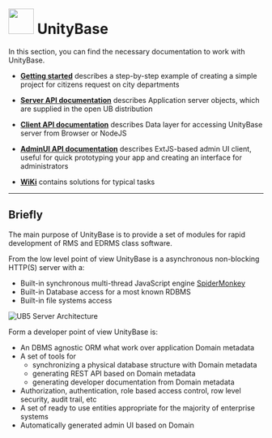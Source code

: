 # <a href="https://unitybase.info/"> <img src="/favicon.ico" height="50"/></a> UnityBase


In this section, you can find the necessary documentation to work with UnityBase. 


- [**Getting started**](gettingstarted/index.html) describes a step-by-step example of creating a simple project for citizens request on city departments

- [**Server API documentation**](server-v5/index.html) describes Application server objects, which are supplied in the open UB distribution

- [**Client API documentation**](ubpub-v5/index.html) describes Data layer for accessing UnityBase server from Browser or NodeJS

- [**AdminUI API documentation**](adminUI/index.html)  describes ExtJS-based admin UI client, useful for quick prototyping your app and creating an interface for administrators

- [**WiKi**](https://git-pub.intecracy.com/unitybase/ubjs/wikis/home) contains solutions for typical tasks

---
## Briefly
The main purpose of UnityBase is to provide a set of modules for rapid development of RMS and EDRMS class software.

From the low level point of view UnityBase is a asynchronous non-blocking HTTP(S) server with a:

 - Built-in synchronous multi-thread JavaScript engine [SpiderMonkey](https://developer.mozilla.org/en-US/docs/Mozilla/Projects/SpiderMonkey)
 - Built-in Database access for a most known RDBMS
 - Built-in file systems access


![UB5 Server Architecture](server-v5/img/UB-Server-Architecture-v5.png) 

Form a developer point of view UnityBase is:
 - An DBMS agnostic ORM what work over application Domain metadata
 - A set of tools for
   - synchronizing a physical database structure with Domain metadata
   - generating REST API based on Domain metadata
   - generating developer documentation from Domain metadata
 - Authorization, authentication, role based access control, row level security, audit trail, etc
 - A set of ready to use entities appropriate for the majority of enterprise systems
 - Automatically generated admin UI based on Domain
